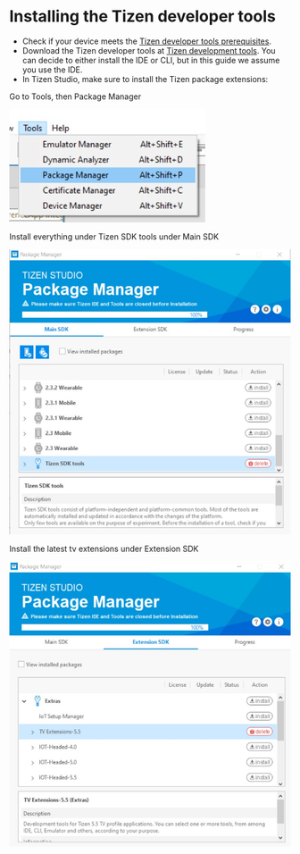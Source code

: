 # Installing the Tizen developer tools

- Check if your device meets the [Tizen developer tools prerequisites](https://developer.tizen.org/development/tizen-studio/download/prerequisites).
- Download the Tizen developer tools at [Tizen development tools](https://developer.tizen.org/development/tizen-studio/download). You can decide to either install the IDE or CLI, but in this guide we assume you use the IDE.
- In Tizen Studio, make sure to install the Tizen package extensions:

Go to Tools, then Package Manager

![](../../../../../theoplayer/assets/img/tizen-extensions-1.jpg)

Install everything under Tizen SDK tools under Main SDK

![](../../../../../theoplayer/assets/img/tizen-extensions-2.jpg)

Install the latest tv extensions under Extension SDK

![](../../../../../theoplayer/assets/img/tizen-extensions-3.jpg)
